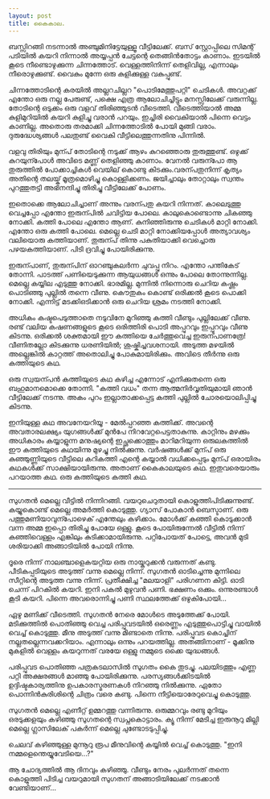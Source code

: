```yaml
---
layout: post
title: കൈകാല.
---
```


ബസ്സിറങ്ങി നടന്നാൽ അഞ്ചുമിനിട്ടേയുള്ളൂ വീട്ടിലേക്ക്. ബസ്‌ സ്റ്റോപ്പിലെ സിമന്റ് പടിയിൽ കയറി നിന്നാൽ അയ്യപ്പൻ ചേട്ടന്റെ തെങ്ങിൻതോട്ടം കാണാം. ഇടയിൽ കൂടെ നീണ്ടൊഴുക്കുന്ന ചിന്നത്തോട്. വെള്ളത്തിനിന്ന് തെളിവില്ല, എന്നാലും നീരൊഴുക്കുണ്ട്. വൈകും മുന്നേ ഒരു കുളിക്കുള്ള വകുപ്പുണ്ട്.

ചിന്നത്തോടിന്റെ കരയിൽ അല്ലറചില്ലറ "പൊടിമേത്തുപറ്റി" ചെടികൾ. അവറ്റക്ക് എന്തോ ഒരു നല്ല പേരുണ്ട്, പക്ഷെ എത്ര ആലോചിച്ചിട്ടും മനസ്സിലേക്ക് വരുന്നില്ല. തോടിന്റെ ഒടുക്കം ഒരു വളവ് തിരിഞ്ഞുടൻ വീടെത്തി. വീടെത്തിയാൽ അമ്മ കുളിമുറിയിൽ കയറി കുളിച്ചു വരാൻ പറയും. ഇച്ചിരി വൈകിയാൽ പിന്നെ വെട്ടം കാണില്ല. അതൊരു തരമാക്കി ചിന്നത്തോടിൽ പോയി മുങ്ങി വരാം. ദുരുദ്ധേശ്യങ്ങൾ പലതുണ്ട് വൈകി വീട്ടിലെത്തുന്നതിനു പിന്നിൽ.

വളവു തിരിയും മുന്പ് തോടിന്റെ നടുക്ക് ആഴം കുറഞ്ഞൊരു തുരുത്തുണ്ട്. ഒഴുക്ക് കുറയുന്പോൾ അവിടെ മണ്ണ് തെളിഞ്ഞു കാണാം. വേനൽ വരുന്പോ ആ തുരുത്തിൽ പോക്കാച്ചികൾ വെയില് കൊണ്ടു കിടക്കും.വരന്പതുനിന്ന് കൃത്യം അതിന്റെ തലയ്ക് മൂത്രമൊഴിച്ചു കൊള്ളിക്കണം. ജയിച്ചാലും തോറ്റാലും സ്വന്തം പുറത്തുതട്ടി അഭിനന്ദിച്ചു തിരിച്ചു വീട്ടിലേക്ക് പോണം.

ഇതൊക്കെ ആലോചിച്ചാണ് അന്നും വരന്പതു കയറി നിന്നത്. കാലെടുത്തു വെച്ചപ്പോ എന്തോ ഇരുന്പിൽ ചവിട്ടിയ പോലെ. കാലുകൊണ്ടൊന്നു ചികഞ്ഞു നോക്കി. കത്തി പോലെ എന്തോ ആണ്. കുനിഞ്ഞിരുന്നു ചെടികൾ മാറ്റി നോക്കി. എന്തോ ഒരു കത്തി പോലെ. മെല്ലെ ചെടി മാറ്റി നോക്കിയപ്പോൾ അത്യാവശ്യം വലിയൊരു കത്തിയാണ്. തുരുന്പ് തിന്നു പകുതിയാക്കി വെച്ചൊരു പഴയകത്തിയാണ്. പിടി ദ്രവിച്ചു പോയിരിക്കുന്നു. 

ഇരുന്പാണ്, തുരുന്പിന് ഓറഞ്ചുകലർന്ന ചുവപ്പു നിറം. എന്തോ പന്തികേട് തോന്നി. പാടത്ത് പണിയെടുക്കുന്ന ആയുധങ്ങൾ ഒന്നും പോലെ തോന്നുന്നില്ല. മെല്ലെ കയ്യില എടുത്തു നോക്കി. ഭാരമില്ല. മുന്നിൽ നിന്നൊരു ചെറിയ കഷ്ണം പൊടിഞ്ഞു പുല്ലിൽ തന്നെ വീണു. കൌതുകം കൊണ്ട് ഒരിക്കൽ കൂടെ പൊക്കി നോക്കി. എന്നിട്ട് മടക്കിഒടിക്കാൻ ഒരു ചെറിയ ശ്രമം നടത്തി നോക്കി. 

അധികം കഷ്ടപെടുത്താതെ നടുവിനേ മുറിഞ്ഞു കത്തി വീണ്ടും പുല്ലിലേക്ക് വീണു. രണ്ട് വലിയ കഷണങ്ങളുടെ കൂടെ ഒരിത്തിരി പൊടി അപ്പുറവും ഇപ്പുറവും വീണു കിടന്നു. ഒരിക്കൽ ശക്തമായി ഈ കത്തിയെ ചേർത്തുവെച്ച ഇരുന്പാണത്രേ!  വീണിതല്ലോ കിടക്കുന്നു ധരണിയിൽ; ശുഷ്കിച്ചവശനായി. അടുത്ത മഴയിൽ അല്ലെങ്കിൽ കാറ്റത്ത് അതൊലിച്ചു പോകുമായിരിക്കും. അവിടെ തീർന്നു ഒരു കത്തിയുടെ കഥ.

ഒരു സ്വയന്പൻ കത്തിയുടെ കഥ കഴിച്ച എന്നോട് എനിക്കുതന്നെ ഒരു ബഹുമാനമൊക്കെ തോന്നി. "കത്തി വധം" തന്ന ആത്മനിർവൃതിയുമായി ഞാൻ വീട്ടിലേക്ക് നടന്നു. അകം പുറം ഇല്ലാതാക്കപ്പെട്ട കത്തി പുല്ലിൽ ചോരയൊലിപ്പിച്ചു കിടന്നു.

ഇനിയുള്ള കഥ അവനേയറിയൂ - മേൽപ്പറഞ്ഞ കത്തിക്ക്. അവന്റെ അവതാരലക്ഷ്യം യുഗങ്ങൾക്ക് മുൻപേ നിറവേറ്റപെട്ടതാകുന്നു. കാറ്റിനും മഴക്കും അധികാരം കയ്യാളുന്ന മനുഷ്യന്റെ ഇച്ഛക്കൊത്തും മാറിമറിയുന്ന ഒരുലകത്തിൽ ഈ കത്തിയുടെ കഥയിന്നു മുഴച്ചു നിൽക്കുന്നു. വർഷങ്ങൾക്ക് മുന്പ് ഒരു കുഞ്ഞുണ്ണിയുടെ വീട്ടിലെ കറികത്തി എന്റെ കയ്യാൽ വധിക്കപ്പെടും മുന്പ് ഒരായിരം കഥകൾക്ക് സാക്ഷിയായിരുന്നു. അതാണ്‌ കൈകാലയുടെ കഥ. ഇതുവരെയാരും പറയാത്ത കഥ. ഒരു കത്തിയുടെ കത്തി കഥ.

<hr>

സുഗതൻ മെല്ലെ വീട്ടിൽ നിന്നിറങ്ങി. വയറുചെറുതായി കൊളുത്തിപിടിക്കുന്നുണ്ട്. കയ്യുകൊണ്ട് മെല്ലെ അമർത്തി കൊടുത്തു. ഗ്യാസ് പോകാൻ ബെസ്ടാണ്. ഒരു പത്തുമണിയാവുന്പോഴെക് എന്തേലും കഴിക്കാം. മോൾക്ക് കഞ്ഞി കൊടുക്കാൻ വന്ന അമ്മ ഇപ്പൊ തിരിച്ചു പോയേ ഒള്ളു. കൂടെ പോയിരുന്നേൽ വീട്ടിൽ നിന്ന് കഞ്ഞിവെള്ളം എങ്കിലും കുടിക്കാമായിരുന്നു. പറ്റിപോയത് പോട്ടെ, അവൻ മുടി ശരിയാക്കി അങ്ങാടിയിൽ പോയി നിന്നു.

ദൂരെ നിന്ന് നാലഞ്ചാളെകയറ്റിയ ഒരു നായ്കുറുക്കൻ വരുന്നത് കണ്ടു. പീടികപ്പടിയുടെ അടുത്ത് വന്നു മെല്ലെ നിന്ന്. സുഗതൻ ഓടിച്ചെന്നു മുന്നിലെ സീറ്റിന്റെ അടുത്ത വന്നു നിന്ന്. പ്രതീക്ഷിച്ച "മലയാളി" പരിഗണന കിട്ടി. ഓടി ചെന്ന് പിറകിൽ കയറി. ഇനി പകൽ മുഴുവൻ പണി. ഭക്ഷണം ഒക്കും. ഒന്നുരണ്ടാൾ കൂടി കയറി. പിന്നെ അവരൊന്നിച്ചു പണി സ്ഥലത്തേക്ക് ഒഴുകിപോയി...

ഏഴു മണിക്ക് വീടെത്തി. സുഗതൻ നേരെ മോൾടെ അടുത്തേക്ക് പോയി. മടിക്കുത്തിൽ പൊതിഞ്ഞു വെച്ച പരിപ്പുവടയിൽ ഒരെണ്ണം എടുത്തുപൊട്ടിച്ചു വായിൽ വെച്ച് കൊടുത്തു. മീനു അടുത്ത് വന്നു മിണ്ടാതെ നിന്നു. പരിപ്പുവട കൊച്ചിന് നല്ലതല്ലെന്നവക്കറിയാം. എന്നാലും ഒന്നും പറയത്തില്ല. അതങ്ങിനാണ് - മൂക്കിനു മുകളിൽ വെള്ളം കയറുന്നത് വരയേ ഒള്ളു നമ്മുടെ ഒക്കെ യുദ്ധങ്ങൾ.

പരിപ്പുവട പൊതിഞ്ഞ പത്രകടലാസിൽ സുഗതം കൈ തുടച്ചു. പലയിടത്തും എണ്ണ പറ്റി അക്ഷരങ്ങൾ മാഞ്ഞു പോയിരിക്കുന്നു. പരസ്യങ്ങൾക്കിടയിൽ ഉദ്ദിഷ്ടകാര്യത്തിനു ഉപകാരസ്മരണകൾ നിറഞ്ഞു നിൽക്കുന്നു. ഏതോ പൊന്നിൻകുരിശിന്റെ ചിത്രം വരെ കണ്ടു. പിന്നെ നീട്ടിയൊരേറുവെച്ചു കൊടുത്തു.

സുഗതൻ മെല്ലെ എണീറ്റ്‌ ഉമ്മറത്തു വന്നിരുന്നു. ഒരുമ്മറവും രണ്ടു മുറിയും ഒരടുക്കളയും കഴിഞ്ഞു സുഗതന്റെ സ്വപ്നകൊട്ടാരം. ക്യൂ നിന്ന് മേടിച്ച ഇരുനൂറു മില്ലി മെല്ലെ ഗ്ലാസിലേക് പകർന്ന് മെല്ലെ ചുണ്ടോടടുപ്പിച്ചു.

ചെലവ് കഴിഞ്ഞുള്ള മുന്നൂറു രൂപ മീനുവിന്റെ കയ്യിൽ വെച്ച് കൊടുത്തു. "ഇനി നമ്മളെന്തെയ്യുവേടിയെ...?"

ആ ചോദ്യത്തിൽ ആ ദിനവും കഴിഞ്ഞു. വീണ്ടും നേരം പുലർന്നത് തന്നെ കൊളുത്തി പിടിച്ച വയറുമായി സുഗതന് അങ്ങാടിയിലേക്ക് നടക്കാൻ വേണ്ടിയാണ്...